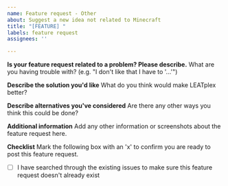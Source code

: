 ```yaml
---
name: Feature request - Other
about: Suggest a new idea not related to Minecraft
title: "[FEATURE] "
labels: feature request
assignees: ''

---
```


**Is your feature request related to a problem? Please describe.**
What are you having trouble with? (e.g. "I don't like that I have to '...'")

**Describe the solution you'd like**
What do you think would make LEATplex better?

**Describe alternatives you've considered**
Are there any other ways you think this could be done?

**Additional information**
Add any other information or screenshots about the feature request here.

**Checklist**
Mark the following box with an 'x' to confirm you are ready to post this feature request.
- [ ] I have searched through the existing issues to make sure this feature request doesn't already exist
